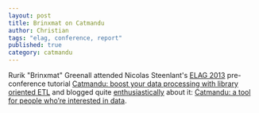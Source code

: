 ```yaml
---
layout: post
title: Brinxmat on Catmandu
author: Christian
tags: "elag, conference, report"
published: true
category: catmandu
---
```


Rurik "Brinxmat" Greenall attended Nicolas Steenlant's [ELAG 2013](http://elag2013.org/) pre-conference tutorial [Catmandu: boost your data processing with library oriented ETL](http://elag2013.org/bc3-catmandu-boost-your-repository-services-with-library-oriented-etl-processing/) and blogged quite [enthusiastically](https://twitter.com/brinxmat/status/339303739649306625) about it: [Catmandu: a tool for people who’re interested in data](https://brinxmat.wordpress.com/2013/05/28/catmandu-a-tool-for-people-whore-interested-in-data/).
